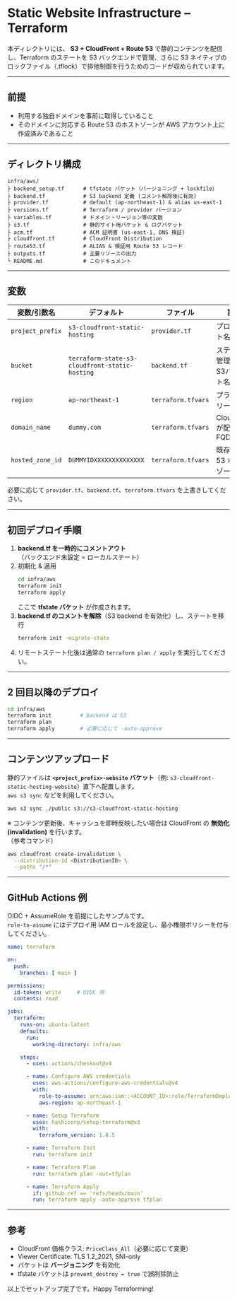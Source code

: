 # Static Website Infrastructure – Terraform

本ディレクトリには、 **S3 + CloudFront + Route 53** で静的コンテンツを配信し、Terraform のステートを S3 バックエンドで管理、さらに S3 ネイティブのロックファイル（.tflock）で排他制御を行うためのコードが収められています。

---

## 前提

- 利用する独自ドメインを事前に取得していること
- そのドメインに対応する Route 53 のホストゾーンが AWS アカウント上に作成済みであること

---

## ディレクトリ構成

```text
infra/aws/
├ backend_setup.tf      # tfstate バケット（バージョニング + lockfile）
├ backend.tf            # S3 backend 定義 (コメント解除後に有効)
├ provider.tf           # default (ap-northeast-1) & alias us-east-1
├ versions.tf           # Terraform / provider バージョン
├ variables.tf          # ドメイン・リージョン等の変数
├ s3.tf                 # 静的サイト用バケット & ログバケット
├ acm.tf                # ACM 証明書 (us-east-1, DNS 検証)
├ cloudfront.tf         # CloudFront Distribution
├ route53.tf            # ALIAS & 検証用 Route 53 レコード
├ outputs.tf            # 主要リソースの出力
└ README.md             # このドキュメント
```

---

## 変数

| 変数/引数名        | デフォルト                                      | ファイル            | 説明                           |
| ----------------- | -----------------------------------------------| ------------------ | ------------------------------ |
| `project_prefix`  | `s3-cloudfront-static-hosting`                 | `provider.tf`      | プロジェクト名                 |
| `bucket`          | `terraform-state-s3-cloudfront-static-hosting` | `backend.tf`       | ステートを管理するS3バケット名  |
| `region`          | `ap-northeast-1`                               | `terraform.tfvars` | プライマリリージョン           |
| `domain_name`     | `dummy.com`                                    | `terraform.tfvars` | CloudFront が配信する FQDN     |
| `hosted_zone_id`  | `DUMMYIDXXXXXXXXXXXXXX`                        | `terraform.tfvars` | 既存 Route 53 ホストゾーン ID  |

必要に応じて `provider.tf`、`backend.tf`、`terraform.tfvars` を上書きしてください。

---

## 初回デプロイ手順

1. **backend.tf を一時的にコメントアウト**  
   （バックエンド未設定 = ローカルステート）
2. 初期化 & 適用  
   ```bash
   cd infra/aws
   terraform init
   terraform apply
   ```  
   ここで **tfstate バケット** が作成されます。
3. **backend.tf のコメントを解除**（S3 backend を有効化）し、ステートを移行  
   ```bash
   terraform init -migrate-state
   ```
4. リモートステート化後は通常の `terraform plan / apply` を実行してください。

---

## 2 回目以降のデプロイ

```bash
cd infra/aws
terraform init         # backend は S3
terraform plan
terraform apply        # 必要に応じて -auto-approve
```

---

## コンテンツアップロード

静的ファイルは **`<project_prefix>-website` バケット**（例: `s3-cloudfront-static-hosting-website`）直下へ配置します。  
`aws s3 sync` などを利用してください。

```bash
aws s3 sync ./public s3://s3-cloudfront-static-hosting
```

※ コンテンツ更新後、キャッシュを即時反映したい場合は CloudFront の **無効化 (invalidation)** を行います。  
（参考コマンド）

```bash
aws cloudfront create-invalidation \
  --distribution-id <DistributionID> \
  --paths "/*"
```

---

## GitHub Actions 例

OIDC + AssumeRole を前提にしたサンプルです。  
`role-to-assume` にはデプロイ用 IAM ロールを設定し、最小権限ポリシーを付与してください。

```yaml
name: terraform

on:
  push:
    branches: [ main ]

permissions:
  id-token: write     # OIDC 用
  contents: read

jobs:
  terraform:
    runs-on: ubuntu-latest
    defaults:
      run:
        working-directory: infra/aws

    steps:
      - uses: actions/checkout@v4

      - name: Configure AWS credentials
        uses: aws-actions/configure-aws-credentials@v4
        with:
          role-to-assume: arn:aws:iam::<ACCOUNT_ID>:role/TerraformDeployRole
          aws-region: ap-northeast-1

      - name: Setup Terraform
        uses: hashicorp/setup-terraform@v3
        with:
          terraform_version: 1.8.5

      - name: Terraform Init
        run: terraform init

      - name: Terraform Plan
        run: terraform plan -out=tfplan

      - name: Terraform Apply
        if: github.ref == 'refs/heads/main'
        run: terraform apply -auto-approve tfplan
```

---

## 参考

- CloudFront 価格クラス: `PriceClass_All`（必要に応じて変更）  
- Viewer Certificate: TLS 1.2_2021, SNI-only  
- バケットは **バージョニング** を有効化  
- tfstate バケットは `prevent_destroy = true` で誤削除防止

以上でセットアップ完了です。Happy Terraforming!
